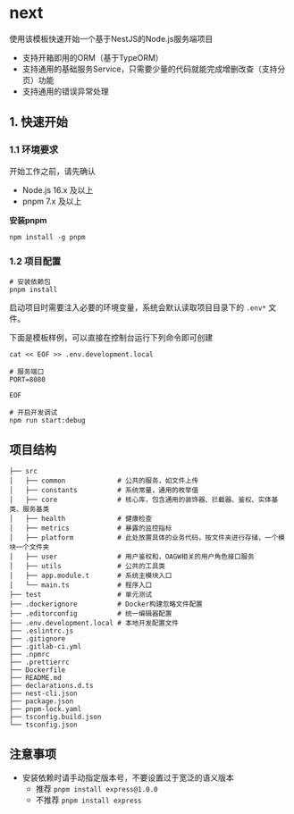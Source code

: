 # next


使用该模板快速开始一个基于NestJS的Node.js服务端项目
- 支持开箱即用的ORM（基于TypeORM）
- 支持通用的基础服务Service，只需要少量的代码就能完成增删改查（支持分页）功能
- 支持通用的错误异常处理
<!-- - [待完成] 支持统一的日志治理 -->
## 1. 快速开始
### 1.1 环境要求
开始工作之前，请先确认
- Node.js 16.x 及以上
- pnpm  7.x 及以上
<!-- - mysql 5.x 及以上 -->

**安装pnpm**
```shell
npm install -g pnpm
```

### 1.2 项目配置

```shell
# 安装依赖包
pnpm install
```

启动项目时需要注入必要的环境变量，系统会默认读取项目目录下的 `.env*` 文件。

下面是模板样例，可以直接在控制台运行下列命令即可创建
```
cat << EOF >> .env.development.local

# 服务端口
PORT=8080

EOF
```

```shell
# 开启开发调试
npm run start:debug
```

## 项目结构
```
├── src
│   ├── common             # 公共的服务，如文件上传
│   ├── constants          # 系统常量，通用的枚举值
│   ├── core               # 核心库，包含通用的装饰器、拦截器、鉴权、实体基类、服务基类
│   ├── health             # 健康检查
│   ├── metrics            # 暴露的监控指标
│   ├── platform           # 此处放置具体的业务代码，按文件夹进行存储，一个模块一个文件夹
│   ├── user               # 用户鉴权和，OAGW相关的用户角色接口服务
│   ├── utils              # 公共的工具类
│   ├── app.module.t       # 系统主模块入口
│   └── main.ts            # 程序入口
├── test                   # 单元测试
├── .dockerignore          # Docker构建忽略文件配置
├── .editorconfig          # 统一编辑器配置
├── .env.development.local # 本地开发配置文件
├── .eslintrc.js
├── .gitignore
├── .gitlab-ci.yml
├── .npmrc
├── .prettierrc
├── Dockerfile
├── README.md
├── declarations.d.ts
├── nest-cli.json
├── package.json
├── pnpm-lock.yaml
├── tsconfig.build.json
└── tsconfig.json
```

## 注意事项
- 安装依赖时请手动指定版本号，不要设置过于宽泛的语义版本
  - 推荐  `pnpm install express@1.0.0`
  - 不推荐 `pnpm install express`
